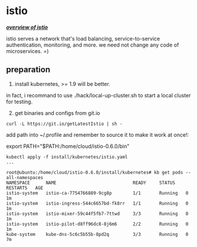 # istio
***[overview of istio](https://istio.io/docs/concepts/what-is-istio/overview.html)***

istio serves a network that's  load balancing, service-to-service authentication, monitoring, and more.
we need not change any code of microservices. =)

## preparation
1. install kubernetes, >= 1.9 will be better.

in fact, i recommand to use ./hack/local-up-cluster.sh to start a local cluster for testing.

2. get binaries and configs from git.io

```shell
curl -L https://git.io/getLatestIstio | sh -
```

add path into ~/.profile and remember to source it to make it work at once!:

export PATH="$PATH:/home/cloud/istio-0.6.0/bin"

```shell
kubectl apply -f install/kubernetes/istio.yaml
...

root@ubuntu:/home/cloud/istio-0.6.0/install/kubernetes# kb get pods --all-namespaces
NAMESPACE      NAME                             READY     STATUS    RESTARTS   AGE
istio-system   istio-ca-7754766889-9cg8p        1/1       Running   0          1m
istio-system   istio-ingress-544c6657bd-fk8rr   1/1       Running   0          1m
istio-system   istio-mixer-59c44f5fb7-7ttwd     3/3       Running   0          1m
istio-system   istio-pilot-d8ff96dc8-8j6m6      2/2       Running   0          1m
kube-system    kube-dns-5c6c5b55b-8pd2q         3/3       Running   0          7m

```

